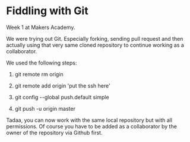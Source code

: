 Fiddling with Git
===
Week 1 at Makers Academy.

We were trying out Git. Especially forking, sending pull request and then actually using that very same cloned repository to continue working as a collaborator.

We used the following steps:

1. git remote rm origin

2. git remote add origin 'put the ssh here'

3. git config --global push.default simple

4. git push -u origin master

Tadaa, you can now work with the same local repository but with all permissions. Of course you have to be added as a collaborator by the owner of the repository via Github first.


